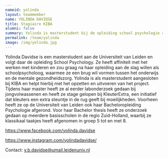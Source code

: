 ```yaml
---
nameid: yolinda
layout: teammember
name: YOLINDA DAVIDSE
title: Stagiaire KIBA
alumni: false
summary: Yolinda is masterstudent bij de opleiding school psychologie aan de Universiteit Leiden en loopt stage bij het KIBA project.
permalink: /team/yolinda
image: /img/yolinda.jpg
---
```


Yolinda Davidse is een masterstudent aan de Universiteit van Leiden en volgt daar de opleiding School Psychology. Ze heeft affiniteit met het werken met kinderen en zou graag na haar opleiding aan de slag willen als schoolpsycholoog, waarmee ze een brug wil vormen tussen het onderwijs en de mentale gezondheidszorg. Yolinda is als masterstudent aangesloten bij KIBA en helpt hierbij met het opzetten en uitvoeren van het project. Tijdens haar master heeft ze al eerder labonderzoek gedaan bij jongvolwassenen en heeft ze stage gelopen bij KleuterExtra, een initiatief dat kleuters een extra steuntje in de rug geeft bij moeilijkheden.
Voorheen heeft ze op de Universiteit van Leiden ook haar Bacheloropleiding Psychologie afgerond. Voor haar Bachelor thesis heeft ze onderzoek gedaan op meerdere basisscholen in de regio Zuid-Holland, waarbij ze klassikaal taakjes heeft afgenomen in groep 5 tot en met 8. 

https://www.facebook.com/yolinda.davidse

https://www.instagram.com/yolindadavidse/

Contact: y.b.davidse@umail.leidenuniv.nl
